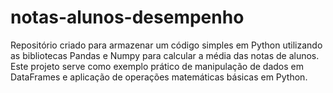 # notas-alunos-desempenho
Repositório criado para armazenar um código simples em Python utilizando as bibliotecas Pandas e Numpy para calcular a média das notas de alunos. Este projeto serve como exemplo prático de manipulação de dados em DataFrames e aplicação de operações matemáticas básicas em Python.

